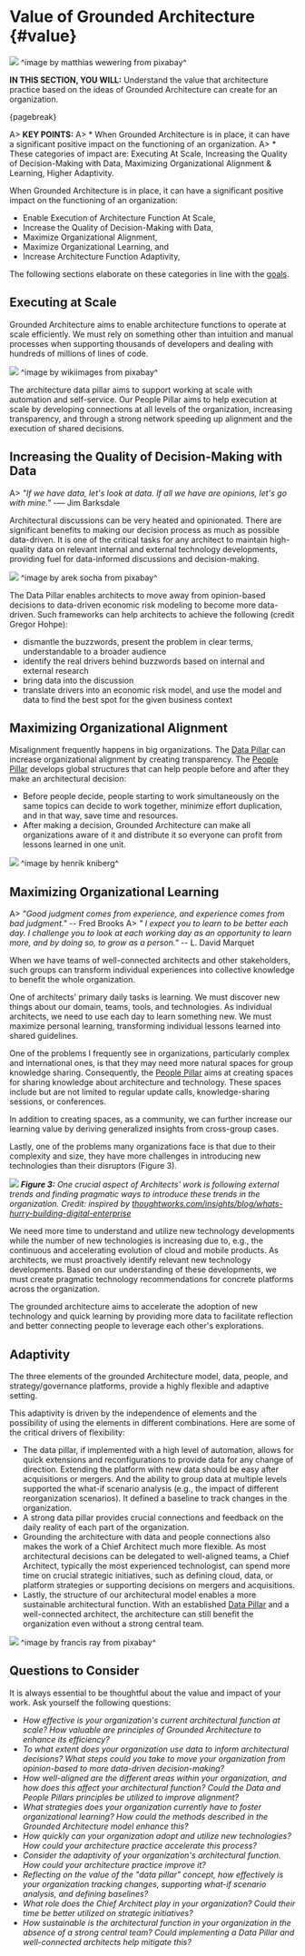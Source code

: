 

# Value of Grounded Architecture {#value}

![](assets/images/arch/gold-gd9bc167a4_1920.jpg)
^image by matthias wewering from pixabay^

**IN THIS SECTION, YOU WILL:**  Understand the value that architecture practice based on the ideas of Grounded Architecture can create for an organization.

{pagebreak}

A> **KEY POINTS:**
A> * When Grounded Architecture is in place, it can have a significant positive impact on the functioning of an organization.
A> * These categories of impact are: Executing At Scale, Increasing the Quality of Decision-Making with Data, Maximizing Organizational Alignment & Learning, Higher Adaptivity.

When Grounded Architecture is in place, it can have a significant positive impact on the functioning of an organization:

* Enable Execution of Architecture Function At Scale,
* Increase the Quality of Decision-Making with Data,
* Maximize Organizational Alignment,
* Maximize Organizational Learning, and
* Increase Architecture Function Adaptivity,

The following sections elaborate on these categories in line with the [goals](#goals).

## Executing at Scale

Grounded Architecture aims to enable architecture functions to operate at scale efficiently. We must rely on something other than intuition and manual processes when supporting thousands of developers and dealing with hundreds of millions of lines of code.

![](assets/images/arch/earth-g8ffaadaba_1920.jpg)
^image by wikiimages from pixabay^

The architecture data pillar aims to support working at scale with automation and self-service. Our People Pillar aims to help execution at scale by developing connections at all levels of the organization, increasing transparency, and through a strong network speeding up alignment and the execution of shared decisions.

## Increasing the Quality of Decision-Making with Data

A> *"If we have data, let's look at data. If all we have are opinions, let's go with mine."* -— Jim Barksdale

Architectural discussions can be very heated and opinionated. There are significant benefits to making our decision process as much as possible data-driven. It is one of the critical tasks for any architect to maintain high-quality data on relevant internal and external technology developments, providing fuel for data-informed discussions and decision-making.

![](assets/images/arch/doors-gf67a9cff2_1920.jpg)
^image by arek socha from pixabay^

The Data Pillar enables architects to move away from opinion-based decisions to data-driven economic risk modeling to become more data-driven. Such frameworks can help architects to achieve the following (credit Gregor Hohpe):
* dismantle the buzzwords, present the problem in clear terms, understandable to a broader audience
* identify the real drivers behind buzzwords based on internal and external research
* bring data into the discussion
* translate drivers into an economic risk model, and use the model and data to find the best spot for the given business context

## Maximizing Organizational Alignment

Misalignment frequently happens in big organizations. The [Data Pillar](#data) can increase organizational alignment by creating transparency. The [People Pillar](#people) develops global structures that can help people before and after they make an architectural decision:
* Before people decide, people starting to work simultaneously on the same topics can decide to work together, minimize effort duplication, and in that way, save time and resources.
* After making a decision, Grounded Architecture can make all organizations aware of it and distribute it so everyone can profit from lessons learned in one unit.

![](assets/images/Misalignment-1024x523.png)
^image by henrik kniberg^

## Maximizing Organizational Learning
A> *"Good judgment comes from experience, and experience comes from bad judgment."* -- Fred Brooks
A> *" I expect you to learn to be better each day. I challenge you to look at each working day as an opportunity to learn more, and by doing so, to grow as a person."* -- L. David Marquet

When we have teams of well-connected architects and other stakeholders, such groups can transform individual experiences into collective knowledge to benefit the whole organization.

One of architects' primary daily tasks is learning. We must discover new things about our domain, teams, tools, and technologies. As individual architects, we need to use each day to learn something new. We must maximize personal learning, transforming individual lessons learned into shared guidelines.

One of the problems I frequently see in organizations, particularly complex and international ones, is that they may need more natural spaces for group knowledge sharing. Consequently, the [People Pillar](#people) aims at creating spaces for sharing knowledge about architecture and technology. These spaces include but are not limited to regular update calls, knowledge-sharing sessions, or conferences.

In addition to creating spaces, as a community, we can further increase our learning value by deriving generalized insights from cross-group cases.

Lastly, one of the problems many organizations face is that due to their complexity and size, they have more challenges in introducing new technologies than their disruptors (Figure 3). 

![](assets/images/superglue/internalizing-tech-trends.png)
***Figure 3:** One crucial aspect of Architects' work is following external trends and finding pragmatic ways to introduce these trends in the organization. Credit: inspired by [thoughtworks.com/insights/blog/whats-hurry-building-digital-enterprise](https://www.thoughtworks.com/insights/blog/whats-hurry-building-digital-enterprise)*

We need more time to understand and utilize new technology developments while the number of new technologies is increasing due to, e.g., the continuous and accelerating evolution of cloud and mobile products. As architects, we must proactively identify relevant new technology developments. Based on our understanding of these developments, we must create pragmatic technology recommendations for concrete platforms across the organization.

The grounded architecture aims to accelerate the adoption of new technology and quick learning by providing more data to facilitate reflection and better connecting people to leverage each other's explorations.

## Adaptivity 

The three elements of the grounded Architecture model, data, people, and strategy/governance platforms, provide a highly flexible and adaptive setting. 

This adaptivity is driven by the independence of elements and the possibility of using the elements in different combinations. Here are some of the critical drivers of flexibility:
* The data pillar, if implemented with a high level of automation, allows for quick extensions and reconfigurations to provide data for any change of direction. Extending the platform with new data should be easy after acquisitions or mergers. And the ability to group data at multiple levels supported the what-if scenario analysis (e.g., the impact of different reorganization scenarios). It defined a baseline to track changes in the organization.
* A strong data pillar provides crucial connections and feedback on the daily reality of each part of the organization.
* Grounding the architecture with data and people connections also makes the work of a Chief Architect much more flexible. As most architectural decisions can be delegated to well-aligned teams, a Chief Architect, typically the most experienced technologist, can spend more time on crucial strategic initiatives, such as defining cloud, data, or platform strategies or supporting decisions on mergers and acquisitions.
* Lastly, the structure of our architectural model enables a more sustainable architectural function. With an established [Data Pillar](#data) and a well-connected architect, the architecture can still benefit the organization even without a strong central team.

![](assets/images/arch/lego-g7d6cf2046_1920.png)
^image by francis ray from pixabay^

## Questions to Consider

It is always essential to be thoughtful about the value and impact of your work. Ask yourself the following questions:

* *How effective is your organization's current architectural function at scale? How valuable are principles of Grounded Architecture to enhance its efficiency?*
* *To what extent does your organization use data to inform architectural decisions? What steps could you take to move your organization from opinion-based to more data-driven decision-making?*
* *How well-aligned are the different areas within your organization, and how does this affect your architectural function? Could the Data and People Pillars principles be utilized to improve alignment?*
* *What strategies does your organization currently have to foster organizational learning? How could the methods described in the Grounded Architecture model enhance this?*
* *How quickly can your organization adopt and utilize new technologies? How could your architecture practice accelerate this process?*
* *Consider the adaptivity of your organization's architectural function. How could your architecture practice improve it?*
* *Reflecting on the value of the "data pillar" concept, how effectively is your organization tracking changes, supporting what-if scenario analysis, and defining baselines?*
* *What role does the Chief Architect play in your organization? Could their time be better utilized on strategic initiatives?*
* *How sustainable is the architectural function in your organization in the absence of a strong central team? Could implementing a Data Pillar and well-connected architects help mitigate this?*

